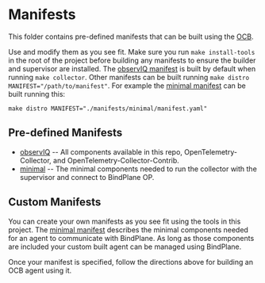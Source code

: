 # Manifests

This folder contains pre-defined manifests that can be built using the [OCB](https://github.com/open-telemetry/opentelemetry-collector/tree/main/cmd/builder).

Use and modify them as you see fit. Make sure you run `make install-tools` in the root of the project before building any manifests to ensure the builder and supervisor are installed. The [observIQ manifest](./observIQ/README.md) is built by default when running `make collector`. Other manifests can be built running `make distro MANIFEST="/path/to/manifest"`. For example the [minimal manifest](./minimal/README.md) can be built running this:

```
make distro MANIFEST="./manifests/minimal/manifest.yaml"
```

## Pre-defined Manifests

- [observIQ](./observIQ/README.md) -- All components available in this repo, OpenTelemetry-Collector, and OpenTelemetry-Collector-Contrib.
- [minimal](./minimal/README.md) -- The minimal components needed to run the collector with the supervisor and connect to BindPlane OP.

## Custom Manifests

You can create your own manifests as you see fit using the tools in this project. The [minimal manifest](./minimal/README.md) describes the minimal components needed for an agent to communicate with BindPlane. As long as those components are included your custom built agent can be managed using BindPlane.

Once your manifest is specified, follow the directions above for building an OCB agent using it.

